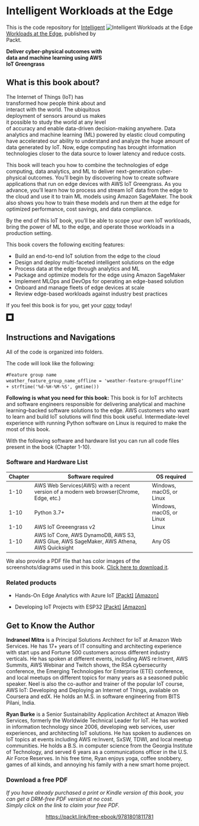 # Intelligent Workloads at the Edge

<a href="https://www.packtpub.com/product/intelligent-workloads-at-the-edge/9781801811781"><img src="https://static.packt-cdn.com/products/9781801811781/cover/smaller" alt="Intelligent Workloads at the Edge" height="256px" align="right"></a>

This is the code repository for [Intelligent Workloads at the Edge](https://www.packtpub.com/product/intelligent-workloads-at-the-edge/9781801811781), published by Packt.

**Deliver cyber-physical outcomes with data and machine learning using AWS IoT Greengrass**

## What is this book about?

The Internet of Things (IoT) has transformed how people think about and interact with the world. The ubiquitous deployment of sensors around us makes it possible to study the world at any level of accuracy and enable data-driven decision-making anywhere. Data analytics and machine learning (ML) powered by elastic cloud computing have accelerated our ability to understand and analyze the huge amount of data generated by IoT. Now, edge computing has brought information technologies closer to the data source to lower latency and reduce costs.

This book will teach you how to combine the technologies of edge computing, data analytics, and ML to deliver next-generation cyber-physical outcomes. You’ll begin by discovering how to create software applications that run on edge devices with AWS IoT Greengrass. As you advance, you’ll learn how to process and stream IoT data from the edge to the cloud and use it to train ML models using Amazon SageMaker. The book also shows you how to train these models and run them at the edge for optimized performance, cost savings, and data compliance.

By the end of this IoT book, you’ll be able to scope your own IoT workloads, bring the power of ML to the edge, and operate those workloads in a production setting.

This book covers the following exciting features: 
* Build an end-to-end IoT solution from the edge to the cloud
* Design and deploy multi-faceted intelligent solutions on the edge
* Process data at the edge through analytics and ML
* Package and optimize models for the edge using Amazon SageMaker
* Implement MLOps and DevOps for operating an edge-based solution
* Onboard and manage fleets of edge devices at scale
* Review edge-based workloads against industry best practices

If you feel this book is for you, get your [copy](https://www.amazon.in/Intelligent-Workloads-Edge-cyber-physical-Greengrass/dp/1801811784/ref=sr_1_1?crid=1FU61JEO2SR67&keywords=intelligent+workloads+at+the+edge&qid=1641362812&sprefix=Intelligent+Workloads+at+the+Edge%2Caps%2C221&sr=8-1) today!

<a href="https://www.packtpub.com/product/intelligent-workloads-at-the-edge/9781801811781"><img src="https://raw.githubusercontent.com/PacktPublishing/GitHub/master/GitHub.png" alt="https://www.packtpub.com/" border="5" /></a>

## Instructions and Navigations
All of the code is organized into folders.

The code will look like the following:
```
#Feature group name
weather_feature_group_name_offline = 'weather-feature-groupoffline'
+ strftime('%d-%H-%M-%S', gmtime())
```
**Following is what you need for this book:**
This book is for IoT architects and software engineers responsible for delivering analytical and machine learning–backed software solutions to the edge. AWS customers who want to learn and build IoT solutions will find this book useful. Intermediate-level experience with running Python software on Linux is required to make the most of this book.

With the following software and hardware list you can run all code files present in the book (Chapter 1-10).

### Software and Hardware List

| Chapter  | Software required                                                                    | OS required                        |
| -------- | -------------------------------------------------------------------------------------| -----------------------------------|
|  	1-10	   |   	AWS Web Services(AWS) with a recent version of a modern web browser(Chrome, Edge, etc.)                         |  Windows, macOS, or Linux |
|  	1-10	   |   	Python 3.7+                         | Windows, macOS, or Linux |
|  	1-10	   |   	AWS IoT Greeengrass v2                         |  Linux |
|  	1-10	   |   	AWS IoT Core, AWS DynamoDB, AWS S3, AWS Glue, AWS SageMaker, AWS Athena, AWS Quicksight                         | Any OS |

We also provide a PDF file that has color images of the screenshots/diagrams used in this book. [Click here to download it](https://static.packt-cdn.com/downloads/9781801811781_ColorImages.pdf).

### Related products <Other books you may enjoy>
* Hands-On Edge Analytics with Azure IoT  [[Packt]](https://www.packtpub.com/product/hands-on-edge-analytics-with-azure-iot/9781838829902) [[Amazon]](https://www.amazon.in/Hands-Edge-Analytics-Azure-IoT/dp/1838829903/ref=sr_1_1?crid=2ZA0D5DFS2U95&keywords=Hands-On+Edge+Analytics+with+Azure+IoT&qid=1641363369&sprefix=hands-on+edge+analytics+with+azure+iot%2Caps%2C253&sr=8-1)
  
* Developing IoT Projects with ESP32  [[Packt]](https://www.packtpub.com/product/developing-iot-projects-with-esp32/9781838641160) [[Amazon]](https://www.amazon.in/Developing-IoT-Projects-ESP32-inexpensive/dp/1838641165/ref=sr_1_1?crid=2WRFORFKPPD1&keywords=Developing+IoT+Projects+with+ESP32&qid=1641363649&sprefix=developing+iot+projects+with+esp32%2Caps%2C264&sr=8-1)
  
## Get to Know the Author
**Indraneel Mitra** is a Principal Solutions Architect for IoT at Amazon Web Services. He has 17+ years of IT consulting and architecting experience with start ups and Fortune 500 customers across different industry verticals. He has spoken at different events, including AWS re:Invent, AWS Summits, AWS Webinar and Twitch shows, the RSA cybersecurity conference, the Emerging Technologies for Enterprise (ETE) conference, and local meetups on different topics for many years as a seasoned public speaker. Neel is also the co-author and trainer of the popular IoT course, AWS IoT: Developing and Deploying an Internet of Things, available on Coursera and edX. He holds an M.S. in software engineering from BITS Pilani, India.
 
**Ryan Burke** is a Senior Sustainability Application Architect at Amazon Web Services, formerly the Worldwide Technical Leader for IoT. He has worked in information technology since 2006, developing web services, user experiences, and architecting IoT solutions. He has spoken to audiences on IoT topics at events including AWS re:Invent, SxSW, TDWI, and local meetup communities. He holds a B.S. in computer science from the Georgia Institute of Technology, and served 6 years as a communications officer in the U.S. Air Force Reserves. In his free time, Ryan enjoys yoga, coffee snobbery, games of all kinds, and annoying his family with a new smart home project.
### Download a free PDF

 <i>If you have already purchased a print or Kindle version of this book, you can get a DRM-free PDF version at no cost.<br>Simply click on the link to claim your free PDF.</i>
<p align="center"> <a href="https://packt.link/free-ebook/9781801811781">https://packt.link/free-ebook/9781801811781 </a> </p>